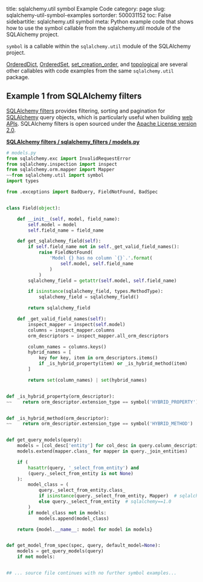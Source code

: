 title: sqlalchemy.util symbol Example Code
category: page
slug: sqlalchemy-util-symbol-examples
sortorder: 500031152
toc: False
sidebartitle: sqlalchemy.util symbol
meta: Python example code that shows how to use the symbol callable from the sqlalchemy.util module of the SQLAlchemy project.


`symbol` is a callable within the `sqlalchemy.util` module of the SQLAlchemy project.

<a href="/sqlalchemy-util-ordereddict-examples.html">OrderedDict</a>,
<a href="/sqlalchemy-util-orderedset-examples.html">OrderedSet</a>,
<a href="/sqlalchemy-util-set-creation-order-examples.html">set_creation_order</a>,
and <a href="/sqlalchemy-util-topological-examples.html">topological</a>
are several other callables with code examples from the same `sqlalchemy.util` package.

## Example 1 from SQLAlchemy filters
[SQLAlchemy filters](https://github.com/juliotrigo/sqlalchemy-filters)
         provides filtering, sorting and pagination for [SQLAlchemy](/sqlalchemy.html)
         query objects, which is particularly useful when building
         [web APIs](/application-programming-interfaces.html). SQLAlchemy filters
         is open sourced under the
         [Apache License version 2.0](https://github.com/juliotrigo/sqlalchemy-filters/blob/master/LICENSE).

[**SQLAlchemy filters / sqlalchemy_filters / models.py**](https://github.com/juliotrigo/sqlalchemy-filters/blob/master/sqlalchemy_filters/./models.py)

```python
# models.py
from sqlalchemy.exc import InvalidRequestError
from sqlalchemy.inspection import inspect
from sqlalchemy.orm.mapper import Mapper
~~from sqlalchemy.util import symbol
import types

from .exceptions import BadQuery, FieldNotFound, BadSpec


class Field(object):

    def __init__(self, model, field_name):
        self.model = model
        self.field_name = field_name

    def get_sqlalchemy_field(self):
        if self.field_name not in self._get_valid_field_names():
            raise FieldNotFound(
                'Model {} has no column `{}`.'.format(
                    self.model, self.field_name
                )
            )
        sqlalchemy_field = getattr(self.model, self.field_name)

        if isinstance(sqlalchemy_field, types.MethodType):
            sqlalchemy_field = sqlalchemy_field()

        return sqlalchemy_field

    def _get_valid_field_names(self):
        inspect_mapper = inspect(self.model)
        columns = inspect_mapper.columns
        orm_descriptors = inspect_mapper.all_orm_descriptors

        column_names = columns.keys()
        hybrid_names = [
            key for key, item in orm_descriptors.items()
            if _is_hybrid_property(item) or _is_hybrid_method(item)
        ]

        return set(column_names) | set(hybrid_names)


def _is_hybrid_property(orm_descriptor):
~~    return orm_descriptor.extension_type == symbol('HYBRID_PROPERTY')


def _is_hybrid_method(orm_descriptor):
~~    return orm_descriptor.extension_type == symbol('HYBRID_METHOD')


def get_query_models(query):
    models = [col_desc['entity'] for col_desc in query.column_descriptions]
    models.extend(mapper.class_ for mapper in query._join_entities)

    if (
        hasattr(query, '_select_from_entity') and
        (query._select_from_entity is not None)
    ):
        model_class = (
            query._select_from_entity.class_
            if isinstance(query._select_from_entity, Mapper)  # sqlalchemy>=1.1
            else query._select_from_entity  # sqlalchemy==1.0
        )
        if model_class not in models:
            models.append(model_class)

    return {model.__name__: model for model in models}


def get_model_from_spec(spec, query, default_model=None):
    models = get_query_models(query)
    if not models:


## ... source file continues with no further symbol examples...

```

